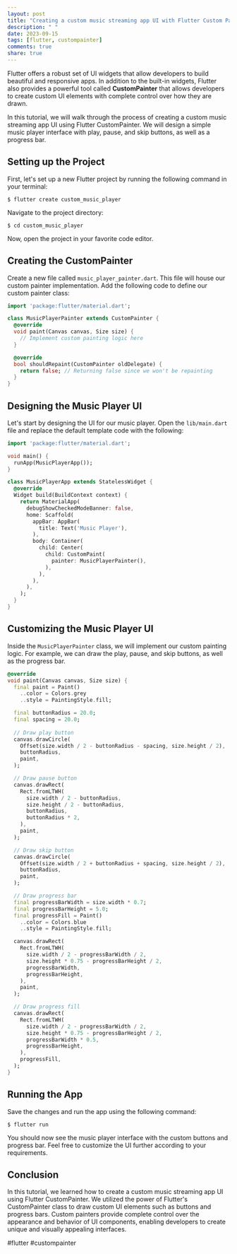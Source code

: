 ```yaml
---
layout: post
title: "Creating a custom music streaming app UI with Flutter Custom Painter"
description: " "
date: 2023-09-15
tags: [flutter, custompainter]
comments: true
share: true
---
```


Flutter offers a robust set of UI widgets that allow developers to build beautiful and responsive apps. In addition to the built-in widgets, Flutter also provides a powerful tool called **CustomPainter** that allows developers to create custom UI elements with complete control over how they are drawn.

In this tutorial, we will walk through the process of creating a custom music streaming app UI using Flutter CustomPainter. We will design a simple music player interface with play, pause, and skip buttons, as well as a progress bar.

## Setting up the Project

First, let's set up a new Flutter project by running the following command in your terminal:

```plaintext
$ flutter create custom_music_player
```

Navigate to the project directory:

```plaintext
$ cd custom_music_player
```

Now, open the project in your favorite code editor.

## Creating the CustomPainter

Create a new file called `music_player_painter.dart`. This file will house our custom painter implementation. Add the following code to define our custom painter class:

```dart
import 'package:flutter/material.dart';

class MusicPlayerPainter extends CustomPainter {
  @override
  void paint(Canvas canvas, Size size) {
    // Implement custom painting logic here
  }

  @override
  bool shouldRepaint(CustomPainter oldDelegate) {
    return false; // Returning false since we won't be repainting
  }
}
```

## Designing the Music Player UI

Let's start by designing the UI for our music player. Open the `lib/main.dart` file and replace the default template code with the following:

```dart
import 'package:flutter/material.dart';

void main() {
  runApp(MusicPlayerApp());
}

class MusicPlayerApp extends StatelessWidget {
  @override
  Widget build(BuildContext context) {
    return MaterialApp(
      debugShowCheckedModeBanner: false,
      home: Scaffold(
        appBar: AppBar(
          title: Text('Music Player'),
        ),
        body: Container(
          child: Center(
            child: CustomPaint(
              painter: MusicPlayerPainter(),
            ),
          ),
        ),
      ),
    );
  }
}
```

## Customizing the Music Player UI

Inside the `MusicPlayerPainter` class, we will implement our custom painting logic. For example, we can draw the play, pause, and skip buttons, as well as the progress bar.

```dart
@override
void paint(Canvas canvas, Size size) {
  final paint = Paint()
    ..color = Colors.grey
    ..style = PaintingStyle.fill;

  final buttonRadius = 20.0;
  final spacing = 20.0;
  
  // Draw play button
  canvas.drawCircle(
    Offset(size.width / 2 - buttonRadius - spacing, size.height / 2),
    buttonRadius,
    paint,
  );

  // Draw pause button
  canvas.drawRect(
    Rect.fromLTWH(
      size.width / 2 - buttonRadius,
      size.height / 2 - buttonRadius,
      buttonRadius,
      buttonRadius * 2,
    ),
    paint,
  );

  // Draw skip button
  canvas.drawCircle(
    Offset(size.width / 2 + buttonRadius + spacing, size.height / 2),
    buttonRadius,
    paint,
  );

  // Draw progress bar
  final progressBarWidth = size.width * 0.7;
  final progressBarHeight = 5.0;
  final progressFill = Paint()
    ..color = Colors.blue
    ..style = PaintingStyle.fill;

  canvas.drawRect(
    Rect.fromLTWH(
      size.width / 2 - progressBarWidth / 2,
      size.height * 0.75 - progressBarHeight / 2,
      progressBarWidth,
      progressBarHeight,
    ),
    paint,
  );

  // Draw progress fill
  canvas.drawRect(
    Rect.fromLTWH(
      size.width / 2 - progressBarWidth / 2,
      size.height * 0.75 - progressBarHeight / 2,
      progressBarWidth * 0.5,
      progressBarHeight,
    ),
    progressFill,
  );
}
```

## Running the App

Save the changes and run the app using the following command:

```plaintext
$ flutter run
```

You should now see the music player interface with the custom buttons and progress bar. Feel free to customize the UI further according to your requirements.

## Conclusion

In this tutorial, we learned how to create a custom music streaming app UI using Flutter CustomPainter. We utilized the power of Flutter's CustomPainter class to draw custom UI elements such as buttons and progress bars. Custom painters provide complete control over the appearance and behavior of UI components, enabling developers to create unique and visually appealing interfaces.

#flutter #custompainter